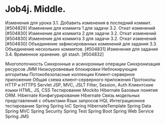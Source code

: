 # Job4j. Middle.

Изменения для урока 3.1. Добавить изменения в последний коммит. [#504829]
Изменение для коммита 1 для задачи 3.2. Откат изменений [#504830]
Изменение для коммита 2 для задачи 3.2. Откат изменений [#504830]
Изменение для коммита 3 для задачи 3.2. Откат изменений [#504830]
Объединение зафиксированных изменений для задания 3.3. Объединение нескольких коммитов. [#504831]
Изменения для задания 3.4. Временное хранение. git stash. [#504832]

Многопоточность
Синхронные и асинхронные операции
Синхронизация ресурсов
JMM
Низкоуровневые блокировки
Неблокирующие алгоритмы
Потокобезопасные коллекции
Клиент-серверное приложение
Общая схема клиент-серверного приложения
Протоколы HTTP и HTTPS
Servlet
JSP, MVC, JSLT
Filter, Session, Auth
Клиентские языки HTML, JS, CSS
Тестирование Mockito
Hibernate
Базовые понятия ORM. Hibernate
Конфигурирование Hibernate
Связь модельных представлений с объектами
Язык запросов HQL
Интеграционное тестирование
Spring
Spring IoC
Spring HibernateTemplate
Spring Data
Spring MVC
Spring Security
Spring Test
Spring Boot
Spring Web Service
Spring JMS